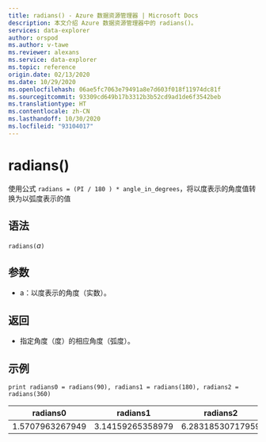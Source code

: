 ```yaml
---
title: radians() - Azure 数据资源管理器 | Microsoft Docs
description: 本文介绍 Azure 数据资源管理器中的 radians()。
services: data-explorer
author: orspod
ms.author: v-tawe
ms.reviewer: alexans
ms.service: data-explorer
ms.topic: reference
origin.date: 02/13/2020
ms.date: 10/29/2020
ms.openlocfilehash: 06ae5fc7063e79491a8e7d603f018f11974dc81f
ms.sourcegitcommit: 93309cd649b17b3312b3b52cd9ad1de6f3542beb
ms.translationtype: HT
ms.contentlocale: zh-CN
ms.lasthandoff: 10/30/2020
ms.locfileid: "93104017"
---
```

# <a name="radians"></a>radians()

使用公式 `radians = (PI / 180 ) * angle_in_degrees`，将以度表示的角度值转换为以弧度表示的值

## <a name="syntax"></a>语法

`radians(`*a*`)`

## <a name="arguments"></a>参数

* a：以度表示的角度（实数）。

## <a name="returns"></a>返回

* 指定角度（度）的相应角度（弧度）。 

## <a name="examples"></a>示例

```kusto
print radians0 = radians(90), radians1 = radians(180), radians2 = radians(360) 

```

|radians0|radians1|radians2|
|---|---|---|
|1.5707963267949|3.14159265358979|6.28318530717959|